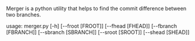 Merger is a python utility that helps to find the commit difference between two branches.

usage: merger.py [-h] [--froot [FROOT]] [--fhead [FHEAD]] [--fbranch [FBRANCH]] [--sbranch [SBRANCH]] [--sroot [SROOT]] [--shead [SHEAD]]

